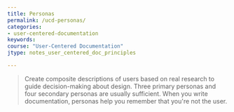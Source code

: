 ```yaml
---
title: Personas
permalink: /ucd-personas/
categories:
- user-centered-documentation
keywords:
course: "User-Centered Documentation"
jtype: notes_user_centered_doc_principles

---
```


> Create composite descriptions of users based on real research to guide decision-making about design. Three primary personas and four secondary personas are usually sufficient. When you write documentation, personas help you remember that you're not the user.